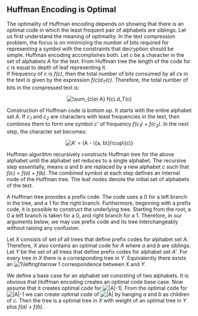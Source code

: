 ## Huffman Encoding is Optimal 

The optimality of Huffman encoding depends on showing that there is an optimal code in which the least frequent pair of alphabets are siblings. 
Let us first understand the meaning of optimality. In the text compression problem, the focus is on minimizing the
number of bits required for representing a symbol with the constraints that decryption should be simple. Huffman encoding accomplishes both. Let <i>c</i>
be a character in the set of alphabets <i>A</i> for the text. From Huffman tree the length of the code for <i>c</i> is equal to depth of leaf representing it.  
If frequency of <i>c</i> is <i>f(c)</i>, then the total number of bits consumed by all <i>c</i>s in the text is given by the expression <i>f(c)d<sub>T</sub>(c)</i>. Therefore, the total number of bits in the compressed text is: 
<p align="center">
<img src="https://latex.codecogs.com/svg.image?\sum_{c\in&space;A}&space;f(c).d_T(c)" title="\sum_{c\in A} f(c).d_T(c)" />
</p>
Construction of Huffman code is bottom up. It starts with the entire alphabet set <i>A</i>. If <i>c<sub>1</sub></i> and  <i>c<sub>2</sub></i> are
characters with least frequencies in the text, then combines them to form one symbol <i>c'</i> of frequency <i>f(c<sub>1</sub>) + f(c<sub>2</sub>)</i>.
In the next step, the character set becomes:
<p align="center">
<img src="https://latex.codecogs.com/svg.image?A'&space;=&space;(A&space;-&space;\{a,&space;b\})\cup\{c\}" title="A' = (A - \{a, b\})\cup\{c\}" />
</p>
Huffman algorithm recursively constructs Huffman tree for the above alphabet until the alphabet set reduces to 
a single alphabet. The recursive step essentially, means <i>a</i> and <i>b</i> are replaced by a new alphabet <i>c</i> such that <i>f(c) = f(a) + f(b)</i>.
The combined symbol at each step defines an internal node of the Huffman tree. The leaf nodes denote the initial set of alphabets of the text.

A Huffman tree provides a prefix code. The code uses a 0 for a left branch in the tree, and a 1 for the right branch. Furthermore, beginning with a prefix code, 
it is possible to construct the underlying tree. Starting from the root, a 0 a left branch is taken for a 0, and
right branch for a 1. Therefore, in our arguments below, we may use prefix code and its tree interchangeably without raising any confusion. 

Let <i>X</i> consists of set of all trees that define prefix codes for alphabet set <i>A</i>. Therefore, <i>X</i> also contains an optimal code for <i>A</i> 
where <i>a</i> and <i>b</i> are siblings. Let <i>Y</i> be the set of all trees that define prefix codes for alphabet set <i>A'</i>.  For every tree in <i>X</i> 
there is a corresponding tree in <i>Y</i>. Equivalently there exists an <img src="https://latex.codecogs.com/svg.image?1\leftrightarrow&space;1" title="1\leftrightarrow 1" /> correspondence between <i>X</i> and <i>Y</i>.

We define a base case for an alphabet set consisting of two alphabets. It is obvious that Huffman encoding creates an optimal code base case. Now assume that
it creates optimal code for <img src="https://latex.codecogs.com/svg.image?|A|-1|" title="|A|-1|" />. From the optimal code for <img src="https://latex.codecogs.com/svg.image?|A|-1" title="|A|-1" /> we can create optimal code of <img src="https://latex.codecogs.com/svg.image?|A|" title="|A|" />  by  hanging <i>a</i> and <i>b</i> as children of <i>c</i>. 
Then the tree is a optimal tree in <i>X</i> with weight of an optimal tree in <i>Y</i> plus <i>f(a) + f(b)</i>.
